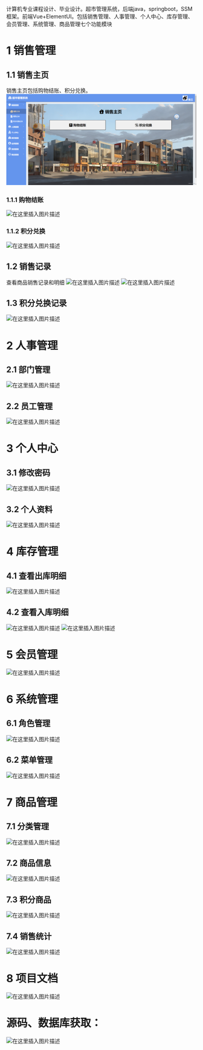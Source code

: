 计算机专业课程设计、毕业设计。超市管理系统，后端java，springboot，SSM框架。前端Vue+ElementUI。包括销售管理、人事管理、个人中心、库存管理、会员管理、系统管理、商品管理七个功能模块
# 1 销售管理
## 1.1 销售主页
销售主页包括购物结账、积分兑换。
![在这里插入图片描述](imgs/销售主页.png)
### 1.1.1 购物结账
![在这里插入图片描述](https://gitee.com/mengzhu1024/shop-admin-backend/raw/master/imgs/%E8%B4%AD%E7%89%A9%E7%BB%93%E8%B4%A6.png)
### 1.1.2 积分兑换
![在这里插入图片描述](https://gitee.com/mengzhu1024/shop-admin-backend/raw/master/imgs/%E7%A7%AF%E5%88%86%E5%85%91%E6%8D%A2.png)


## 1.2 销售记录
查看商品销售记录和明细
![在这里插入图片描述](https://gitee.com/mengzhu1024/shop-admin-backend/raw/master/imgs/%E9%94%80%E5%94%AE%E8%AE%B0%E5%BD%95.png)
![在这里插入图片描述](https://gitee.com/mengzhu1024/shop-admin-backend/raw/master/imgs/%E9%94%80%E5%94%AE%E8%AE%B0%E5%BD%95%E6%98%8E%E7%BB%86.png)

## 1.3 积分兑换记录
![在这里插入图片描述](https://gitee.com/mengzhu1024/shop-admin-backend/raw/master/imgs/%E7%A7%AF%E5%88%86%E5%85%91%E6%8D%A2%E8%AE%B0%E5%BD%95.png)

# 2 人事管理
## 2.1 部门管理
![在这里插入图片描述](https://gitee.com/mengzhu1024/shop-admin-backend/raw/master/imgs/%E9%83%A8%E9%97%A8%E7%AE%A1%E7%90%86.png)
## 2.2 员工管理
![在这里插入图片描述](https://gitee.com/mengzhu1024/shop-admin-backend/raw/master/imgs/%E5%91%98%E5%B7%A5%E7%AE%A1%E7%90%86.png)

# 3 个人中心
## 3.1 修改密码
![在这里插入图片描述](https://gitee.com/mengzhu1024/shop-admin-backend/raw/master/imgs/%E4%BF%AE%E6%94%B9%E5%AF%86%E7%A0%81.png)
## 3.2 个人资料
![在这里插入图片描述](https://gitee.com/mengzhu1024/shop-admin-backend/raw/master/imgs/%E4%B8%AA%E4%BA%BA%E8%B5%84%E6%96%99.png)
# 4 库存管理
## 4.1 查看出库明细
![在这里插入图片描述](https://gitee.com/mengzhu1024/shop-admin-backend/raw/master/imgs/%E5%87%BA%E5%BA%93%E6%98%8E%E7%BB%86.png)
## 4.2 查看入库明细
![在这里插入图片描述](https://gitee.com/mengzhu1024/shop-admin-backend/raw/master/imgs/%E5%85%A5%E5%BA%93%E6%98%8E%E7%BB%86.png)
![在这里插入图片描述](https://gitee.com/mengzhu1024/shop-admin-backend/raw/master/imgs/%E5%95%86%E5%93%81%E5%85%A5%E5%BA%93.png)
# 5 会员管理
![在这里插入图片描述](https://gitee.com/mengzhu1024/shop-admin-backend/raw/master/imgs/%E4%BC%9A%E5%91%98%E7%AE%A1%E7%90%86.png)
# 6 系统管理
## 6.1 角色管理
![在这里插入图片描述](https://gitee.com/mengzhu1024/shop-admin-backend/raw/master/imgs/%E8%A7%92%E8%89%B2%E7%AE%A1%E7%90%86.png)
## 6.2 菜单管理
![在这里插入图片描述](https://gitee.com/mengzhu1024/shop-admin-backend/raw/master/imgs/%E8%8F%9C%E5%8D%95%E7%AE%A1%E7%90%86.png)
# 7 商品管理
## 7.1 分类管理
![在这里插入图片描述](https://gitee.com/mengzhu1024/shop-admin-backend/raw/master/imgs/%E5%95%86%E5%93%81%E5%88%86%E7%B1%BB%E7%AE%A1%E7%90%86.png)
## 7.2 商品信息
![在这里插入图片描述](https://gitee.com/mengzhu1024/shop-admin-backend/raw/master/imgs/%E5%95%86%E5%93%81%E4%BF%A1%E6%81%AF%E7%AE%A1%E7%90%86.png)
## 7.3 积分商品
![在这里插入图片描述](https://gitee.com/mengzhu1024/shop-admin-backend/raw/master/imgs/%E7%A7%AF%E5%88%86%E5%95%86%E5%93%81%E7%AE%A1%E7%90%86.png)
## 7.4 销售统计
![在这里插入图片描述](https://gitee.com/mengzhu1024/shop-admin-backend/raw/master/imgs/%E9%94%80%E5%94%AE%E7%BB%9F%E8%AE%A1.png)
# 8 项目文档
![在这里插入图片描述](https://gitee.com/mengzhu1024/shop-admin-backend/raw/master/imgs/%E9%A1%B9%E7%9B%AE%E6%96%87%E6%A1%A3.png)

# 源码、数据库获取：
![在这里插入图片描述](https://gitee.com/mengzhu1024/shop-admin-backend/raw/master/imgs/%E5%BE%AE%E4%BF%A1.png)

